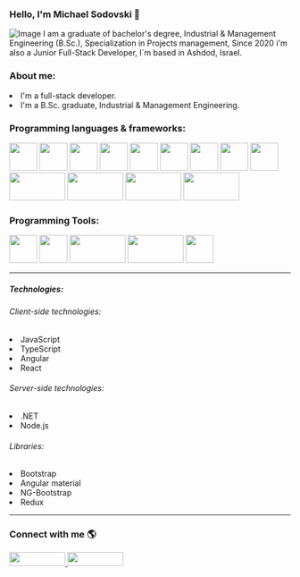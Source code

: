 ### Hello, I'm Michael Sodovski 💪
![Image](https://i.ibb.co/wWF6C2p/Welcome-To-My-Life-Facebook-Cover-Photo.png) 
I am a graduate of bachelor's degree, Industrial & Management Engineering (B.Sc.), Specialization in Projects management,
Since 2020 i'm also a Junior Full-Stack Developer, I´m based in Ashdod, Israel.

<h3> About me: </h3>
<li> I'm a full-stack developer.
<li> I'm a B.Sc. graduate, Industrial & Management Engineering.

<h3>  Programming languages & frameworks: </h3>
<img src="https://i.ibb.co/SrPWvDK/68747470733a2f2f75706c6f61642e77696b696d656469612e6f72672f77696b6970656469-Java-Script.png" width="50" height="50"/>
<img src="https://i.ibb.co/R7pH0RJ/Type-Script.png" width="50" height="50"/>
<img src="https://i.ibb.co/QfjSb5p/Angular.png" width="50" height="50"/>
<img src="https://i.ibb.co/D1HzXyL/NETCore.png" width="50" height="50"/>
<img src="https://i.ibb.co/nCg1qpt/HTML.png" width="50" height="50"/>
<img src="https://i.ibb.co/WW9nMRT/CSS.png" width="50" height="50"/>
<img src="https://i.ibb.co/p21K8GL/Boot-Strap.png" width="50" height="50"/>
<img src="https://i.ibb.co/pRD65FV/SQL.jpg" width="50" height="50"/>
<img src="https://i.ibb.co/8zPkmwJ/Csharp.png" width="50" height="50"/>
<img src="https://i.ibb.co/t25R50d/Entity-Frame-Work.jpg" width="100" height="50"/>
<img src="https://i.ibb.co/Mh0jXZJ/ASPNET.jpg" width="100" height="50"/>
<img src="https://i.ibb.co/HPVRBsS/React.png" width="100" height="50"/>
<img src="https://i.ibb.co/7YRQjNK/Node.png" width="100" height="50"/>
<h3> Programming Tools: </h3>
<img src="https://i.ibb.co/cNd6JhZ/Visual-Studio-Code.png" width="50" height="50"/>
<img src="https://i.ibb.co/BggNGCW/Visual-Studio.png" width="50" height="50"/>
<img src="https://i.ibb.co/LnNQVHj/Sql-Server.jpg" width="100" height="50"/>
<img src="https://www.logo.wine/a/logo/MySQL/MySQL-Logo.wine.svg" width="100" height="50"/>
<img src="https://icon-library.com/images/postman-icon/postman-icon-6.jpg" width="50" height="50"/>
<hr>
<h5> Technologies: <h5>
<h6> Client-side technologies: </h6>
<li> JavaScript
<li> TypeScript
<li> Angular
<li> React
<h6> Server-side technologies: </h6>
<li> .NET
<li> Node.js
<h6> Libraries: </h6>
<li> Bootstrap
<li> Angular material
<li> NG-Bootstrap
<li> Redux

<hr>                                                                                                                   
<h3> Connect with me 🌎 </h3>
<a href="https://www.linkedin.com/in/michael-sodovski-2563a31a0/">
  <img src="https://asougidigital.com/service/img/publicidad-linkedin/linkedin-logo.png" width="100" height="25"/>
</a>
<a href="https://www.facebook.com/michael.svanidze/">
  <img src="https://upload.wikimedia.org/wikipedia/commons/thumb/7/7c/Facebook_New_Logo_%282015%29.svg/768px-Facebook_New_Logo_%282015%29.svg.png" width="100" height="25" />
</a>

